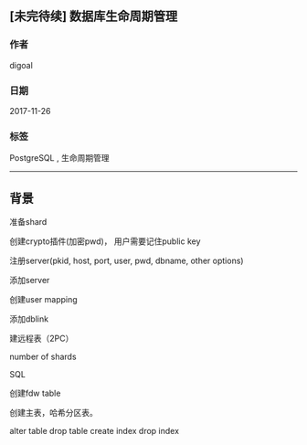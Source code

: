 ## [未完待续] 数据库生命周期管理  
  
### 作者  
digoal  
  
### 日期  
2017-11-26  
  
### 标签  
PostgreSQL , 生命周期管理  
  
----  
  
## 背景  




准备shard

创建crypto插件(加密pwd)， 用户需要记住public key

注册server(pkid, host, port, user, pwd, dbname, other options)

添加server

创建user mapping

添加dblink

建远程表（2PC）

  number of shards

  SQL

创建fdw table

创建主表，哈希分区表。



alter table 
drop table
create index
drop index


